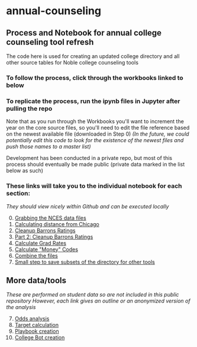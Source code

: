 # annual-counseling
## Process and Notebook for annual college counseling tool refresh
The code here is used for creating an updated college directory and
all other source tables for Noble college counseling tools

### To follow the process, click through the workbooks linked to below
### To replicate the process, run the ipynb files in Jupyter after pulling the repo

Note that as you run through the Workbooks you'll want to increment
the year on the core source files, so you'll need to edit the file
reference based on the newest available file (downloaded in Step 0)
_(In the future, we could potentially edit this code to look for the
existence of the newest files and push those names to a master list)_  

Development has been conducted in a private repo, but most of this process
should eventually be made public (private data marked in the list below as
such)

### These links will take you to the individual notebook for each section:
_They should view nicely within Github and can be executed locally_

0. [Grabbing the NCES data files](Notebooks/Step_0_Grab_data.ipynb)
1. [Calculating distance from Chicago](Notebooks/Step_1_distance_calcs.ipynb)
2. [Cleanup Barrons Ratings](Notebooks/Step_2_get_Barrons.ipynb)
3. [Part 2: Cleanup Barrons Ratings](Notebooks/Step_2_5_Get_Barrons_inferred.ipynb)
4. [Calculate Grad Rates](Notebooks/Step_3_get_Grad_Rates.ipynb)
5. [Calculate "Money" Codes](Notebooks/Step_3_5_Add_Affordability.ipynb)
6. [Combine the files](Notebooks/Step_4_combine_files.ipynb)
7. [Small step to save subsets of the directory for other tools](Notebooks/Step_5_small_directories.ipynb)

## More data/tools
_These are performed on student data so are not included in this public repository_
_However, each link gives an outline or an anonymized version of the analysis_

7. [Odds analysis](ph)
8. [Target calculation](ph)
9. [Playbook creation](ph)
9. [College Bot creation](ph)
